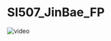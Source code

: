 # SI507_JinBae_FP

![video](https://drive.google.com/uc?export=view&id=1MTD5pLqiz6tpp5Lv766rimMc_n7P0CT8)
